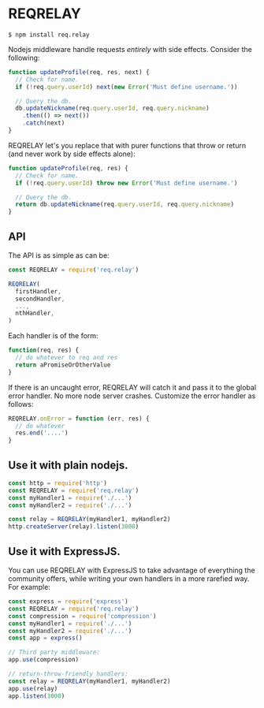 # REQRELAY
```
$ npm install req.relay
```

Nodejs middleware handle requests *entirely* with side effects. Consider the following:

```js
function updateProfile(req, res, next) {
  // Check for name.
  if (!req.query.userId) next(new Error('Must define username.'))

  // Query the db.
  db.updateNickname(req.query.userId, req.query.nickname)
    .then(() => next())
    .catch(next)
}
```

REQRELAY let's you replace that with purer functions that throw or return (and never work by side effects alone):

```js
function updateProfile(req, res) {
  // Check for name.
  if (!req.query.userId) throw new Error('Must define username.')

  // Query the db.
  return db.updateNickname(req.query.userId, req.query.nickname)
}
```

## API
The API is as simple as can be:

```js
const REQRELAY = require('req.relay')

REQRELAY(
  firstHandler,
  secondHandler,
  ...,
  nthHandler,
)
```

Each handler is of the form:

```js
function(req, res) {
  // do whatever to req and res
  return aPromiseOrOtherValue
}
```

If there is an uncaught error, REQRELAY will catch it and pass it to the global error handler. No more node server crashes. Customize the error handler as follows:

```js
REQRELAY.onError = function (err, res) {
  // do whatever
  res.end('....')
}
```

## Use it with plain nodejs.
```js
const http = require('http')
const REQRELAY = require('req.relay')
const myHandler1 = require('./...')
const myHandler2 = require('./...')

const relay = REQRELAY(myHandler1, myHandler2)
http.createServer(relay).listen(3000)
```

## Use it with ExpressJS.
You can use REQRELAY with ExpressJS to take advantage of everything the community offers, while writing your own handlers in a more rarefied way. For example:

```js
const express = require('express')
const REQRELAY = require('req.relay')
const compression = require('compression')
const myHandler1 = require('./...')
const myHandler2 = require('./...')
const app = express()

// Third party middleware:
app.use(compression)

// return-throw-friendly handlers:
const relay = REQRELAY(myHandler1, myHandler2)
app.use(relay)
app.listen(3000)
```
